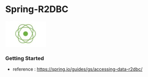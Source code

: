 # Spring-R2DBC

![reactive](/doc/img/reactive.jpg)

### Getting Started 

- reference : https://spring.io/guides/gs/accessing-data-r2dbc/

